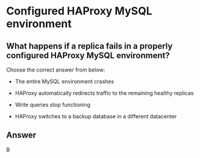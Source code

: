 # Configured HAProxy MySQL environment

## What happens if a replica fails in a properly configured HAProxy MySQL environment?

Choose the correct answer from below:

- The entire MySQL environment crashes

- HAProxy automatically redirects traffic to the remaining healthy replicas

- Write queries stop functioning

- HAProxy switches to a backup database in a different datacenter

## Answer
B
